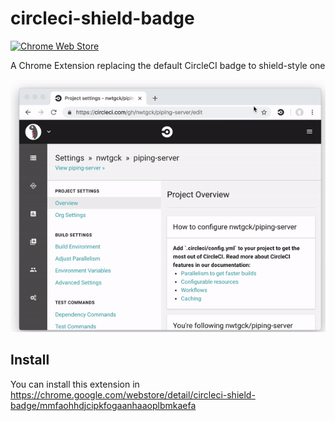 # circleci-shield-badge 
[![Chrome Web Store](https://img.shields.io/chrome-web-store/v/mmfaohhdjcipkfogaanhaaoplbmkaefa.svg)](https://chrome.google.com/webstore/detail/circleci-shield-badge/mmfaohhdjcipkfogaanhaaoplbmkaefa)

A Chrome Extension replacing the default CircleCI badge to shield-style one

![CircleCI shield-style badge](demo_images/circleci-shield-badge.gif)


## Install

You can install this extension in  
<https://chrome.google.com/webstore/detail/circleci-shield-badge/mmfaohhdjcipkfogaanhaaoplbmkaefa>
